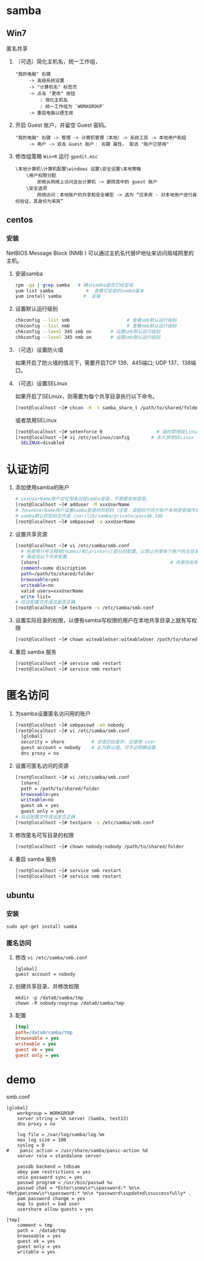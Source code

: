 # samba

## Win7

匿名共享

1. （可选）简化主机名，统一工作组，

    ```
    "我的电脑" 右键
         -> 高级系统设置
         -> "计算机名" 标签页
         -> 点击 "更改" 按钮
             : 简化主机名
             : 统一工作组为 `WORKGROUP`
         -> 重启电脑以便生效
    ```

1. 开启 Guest 账户，并留空 Guest 密码。

    ```
    "我的电脑" 右键 -> 管理 -> 计算机管理（本地）-> 系统工具 -> 本地用户和组
         -> 用户 -> 双击 Guest 账户： 右键 属性， 取消 "账户已禁用"
    ```

1. 修改组策略 `Win+R` 运行 `gpedit.msc`

    ```
    \本地计算机\计算机配置\windows 设置\安全设置\本地策略
        \用户权限分配
            拒绝从网络上访问这台计算机 -> 删除其中的 guest 账户
        \安全选项
            网络访问：本地账户的共享和安全模型 -> 选为 “仅来宾 - 对本地用户进行身份验证，其身份为来宾”
    ```


## centos

###  安装

NetBIOS Message Block (NMB )
可以通过主机名代替IP地址来访问局域网里的主机。

1. 安装samba

    ```bash
    rpm -qa | grep samba   # 确认samba是否已经安装
    yum list samba            #  查看可安装的samba版本
    yum install samba        #  安装
    ```

1. 设置默认运行级别

    ```bash
    chkconfig --list smb                     # 查看smb默认运行级别
    chkconfig --list nmb                     # 查看nmb默认运行级别
    chkconfig --level 345 smb on       # 设置smb默认运行级别
    chkconfig --level 345 nmb on       # 设置smb默认运行级别
    ```

1. （可选）设置防火墙

    如果开启了防火墙的情况下，需要开启TCP 139、445端口; UDP 137、138端口。

1.  （可选）设置SELinux

    如果开启了SELinux，则需要为每个共享目录执行以下命令。

    ```bash
    [root@localhost ~]# chcon -R -t samba_share_t /path/to/shared/folder
    ```
    或者禁用SELinux

    ```bash
    [root@localhost ~]# setenforce 0                    # 临时禁用SELinux，重启后失效
    [root@localhost ~]# vi /etc/selinux/config        # 永久禁用SELinux
      SELINUX=disabled
    ```

# 认证访问

1. 添加使用samba的账户

    ```bash
    # xxxUserName用户仅仅用来远程samba登录，不需要本地登录。
    [root@localhost ~]# adduser -M xxxUserName
    # 为xxxUserName用户设置samba登录时的密码（注意：该密码不同于账户本地登录操作系统的密码）
    # samba默认的密码文件是 /var/lib/samba/private/passdb.tdb
    [root@localhost ~]# smbpasswd -a xxxUserName
    ```


1. 设置共享资源

    ```bash
    [root@localhost ~]# vi /etc/samba/smb.conf
      # 先使用分号注释掉[homes]和[printers]部分的配置，以禁止共享各个账户的主目录和打印机
      # 再追加以下共享配置
      [share]                                                # 共享的名称，可以出现多个这样的配置
      comment=some discription
      path=/path/to/shared/folder
      browseable=yes
      writeable=no
      valid users=xxxUserName
      write list=
    # 验证配置文件语法是否正确
    [root@localhost ~]# testparm -s /etc/samba/smb.conf
    ```

1. 设置实际目录的权限，以便有samba写权限的用户在本地共享目录上就有写权限

    ```bash
    [root@localhost ~]# chown witeableUser:witeableUser /path/to/shared/folder
    ```
1. 重启 samba 服务

    ```bash
    [root@localhost ~]# service smb restart
    [root@localhost ~]# service nmb restart
    ```

# 匿名访问

1. 为samba设置匿名访问用的账户

    ```bash
    [root@localhost ~]# smbpasswd -an nobody
    [root@localhost ~]# vi /etc/samba/smb.conf
      [global]
      security = share          # 该值已经废弃，应使用 user
      guest account = nobody    # 此为默认值，可不必明确设置
      dns proxy = no
    ```

1. 设置可匿名访问的资源

    ```bash
    [root@localhost ~]# vi /etc/samba/smb.conf
      [share]
      path = /path/to/shared/folder
      browseable=yes
      writeable=no
      guest ok = yes
      guest only = yes
    # 验证配置文件语法是否正确
    [root@localhost ~]# testparm -s /etc/samba/smb.conf
    ```

1. 修改匿名可写目录的权限

    ```bash
    [root@localhost ~]# chown nobody:nobody /path/to/shared/folder
    ```
1. 重启 samba 服务

    ```bash
    [root@localhost ~]# service smb restart
    [root@localhost ~]# service nmb restart
    ```


## ubuntu

### 安装

```
sudo apt-get install samba
```
	
### 匿名访问

1. 修改 `vi /etc/samba/smb.conf`

    ```
    [global]
    guest account = nobody
    ```

1. 创建共享目录、并修改权限

    ```
    mkdir -p /data0/samba/tmp
    chown -R nobody:nogroup /data0/samba/tmp
    ```

1. 配置

    ```ini
    [tmp]
    path=/data0/samba/tmp
    browseable = yes
    writeable = yes
    guest ok = yes
    guest only = yes
    ```


# demo

smb.conf

```
[global]
    workgroup = WORKGROUP
    server string = %h server (Samba, test13)
    dns proxy = no

    log file = /var/log/samba/log.%m
    max log size = 100
    syslog = 0
#    panic action = /usr/share/samba/panic-action %d
    server role = standalone server

    passdb backend = tdbsam
    obey pam restrictions = yes
    unix password sync = yes
    passwd program = /usr/bin/passwd %u
    passwd chat = *Enter\snew\s*\spassword:* %n\n *Retype\snew\s*\spassword:* %n\n *password\supdated\ssuccessfully* .
    pam password change = yes
    map to guest = bad user
    usershare allow guests = yes

[tmp]
    comment = tmp
    path =  /data0/tmp
    browseable = yes
    guest ok = yes
    guest only = yes
    writable = yes

```